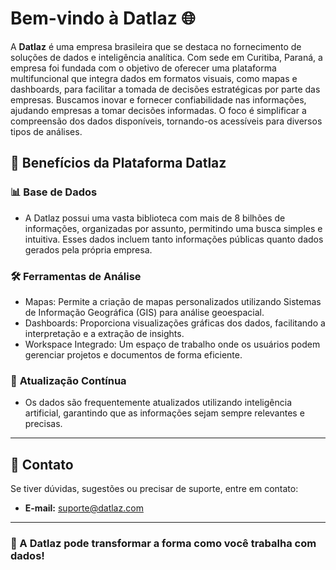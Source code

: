 # Bem-vindo à Datlaz 🌐

A **Datlaz** é uma empresa brasileira que se destaca no fornecimento de soluções de dados e inteligência analítica. Com sede em Curitiba, Paraná, a empresa foi fundada com o objetivo de oferecer uma plataforma multifuncional que integra dados em formatos visuais, como mapas e dashboards, para facilitar a tomada de decisões estratégicas por parte das empresas. Buscamos inovar e fornecer confiabilidade nas informações, ajudando empresas a tomar decisões informadas. O foco é simplificar a compreensão dos dados disponíveis, tornando-os acessíveis para diversos tipos de análises.

## 🚀 **Benefícios da Plataforma Datlaz**

### 📊 **Base de Dados**
- A Datlaz possui uma vasta biblioteca com mais de 8 bilhões de informações, organizadas por assunto, permitindo uma busca simples e intuitiva. Esses dados incluem tanto informações públicas quanto dados gerados pela própria empresa.

### 🛠️ **Ferramentas de Análise**
- Mapas: Permite a criação de mapas personalizados utilizando Sistemas de Informação Geográfica (GIS) para análise geoespacial.
- Dashboards: Proporciona visualizações gráficas dos dados, facilitando a interpretação e a extração de insights.
- Workspace Integrado: Um espaço de trabalho onde os usuários podem gerenciar projetos e documentos de forma eficiente.

### 🤖 **Atualização Contínua**
- Os dados são frequentemente atualizados utilizando inteligência artificial, garantindo que as informações sejam sempre relevantes e precisas.

---

## 📩 **Contato**
Se tiver dúvidas, sugestões ou precisar de suporte, entre em contato:  
- **E-mail:** suporte@datlaz.com  

---

### 🌟 A Datlaz pode transformar a forma como você trabalha com dados!
